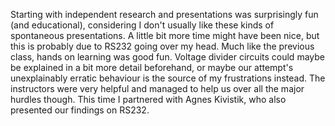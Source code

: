 Starting with independent research and presentations was surprisingly fun (and educational), considering I don't usually like these kinds of spontaneous presentations.
A little bit more time might have been nice, but this is probably due to RS232 going over my head.
Much like the previous class, hands on learning was good fun. Voltage divider circuits could maybe be explained in a bit more detail beforehand,
or maybe our attempt's unexplainably erratic behaviour is the source of my frustrations instead.
The instructors were very helpful and managed to help us over all the major hurdles though.
This time I partnered with Agnes Kivistik, who also presented our findings on RS232.
